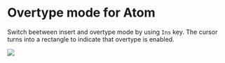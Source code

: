 # Overtype mode for Atom

Switch beetween insert and overtype mode by using `Ins` key.
The cursor turns into a rectangle to indicate that overtype is enabled.

![](http://i.imgur.com/DejekQN.gif)

